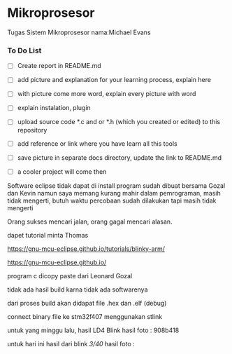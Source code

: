 # Mikroprosesor
Tugas Sistem Mikroprosesor
nama:Michael Evans

### To Do List
- [ ] Create report in README.md 
- [ ] add picture and explanation for your learning process, explain here  
- [ ] with picture come more word, explain every picture with word  
- [ ] explain instalation, plugin  
- [ ] upload source code *.c and or *.h (which you created or edited) to this repository  
- [ ] add reference or link where you have learn all this tools  
- [ ] save picture in separate docs directory, update the link to README.md  
- [ ] a cooler project will come then  


Software eclipse tidak dapat di install
program sudah dibuat bersama Gozal dan Kevin namun saya memang kurang mahir dalam pemrograman, masih tidak mengerti, butuh waktu
percobaan sudah dilakukan tapi masih tidak mengerti  
  
Orang sukses mencari jalan, orang gagal mencari alasan.  

dapet tutorial minta Thomas

https://gnu-mcu-eclipse.github.io/tutorials/blinky-arm/

https://gnu-mcu-eclipse.github.io/

program c dicopy paste dari Leonard Gozal

tidak ada hasil build karna tidak ada softwarenya

dari proses build akan didapat file .hex dan .elf (debug)

connect binary file ke stm32f407 menggunakan stlink


untuk yang minggu lalu, hasil LD4 Blink
hasil foto :
908b418  


untuk hari ini hasil dari blink *3/40*
hasil foto :






























